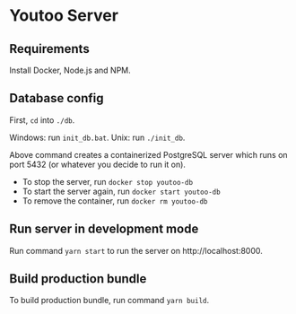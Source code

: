 # Youtoo Server

## Requirements

Install Docker, Node.js and NPM.

## Database config

First, `cd` into `./db`.

Windows: run `init_db.bat`.
Unix: run `./init_db`.

Above command creates a containerized PostgreSQL server which runs on port 5432 (or whatever you decide to run it on).

- To stop the server, run `docker stop youtoo-db`
- To start the server again, run `docker start youtoo-db`
- To remove the container, run `docker rm youtoo-db`

## Run server in development mode

Run command `yarn start` to run the server on http://localhost:8000.

## Build production bundle

To build production bundle, run command `yarn build`.